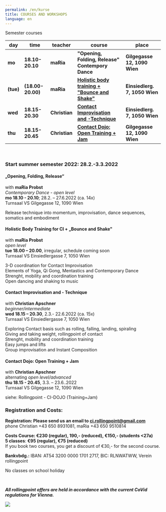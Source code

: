 ```yaml
---
permalink: /en/kurse
title: COURSES AND WORKSHOPS
language: en
---
```

Semester courses

| day       | time              | teacher       | course                                                 | place                         |
| --------- | ----------------- | ------------- | ------------------------------------------------------ | ----------------------------- |
| **mo**    | **18.10-20.10**   | **maRia**     | **"Opening, Folding, Release" Contempory Dance**       | **Gilgegasse 12, 1090 Wien**  |
| **(tue)** | **(18.00-20.00)** | **maRia**     | **[Holistic body training + "Bounce and Shake"](#di)** | **Einsiedlerg. 7, 1050 Wien** |
| **wed**   | **18.15-20.30**   | **Christian** | **[Contact Improvisation and -Technique](#mi)**        | **Einsiedlerg. 7, 1050 Wien** |
| **thu**   | **18.15-20.45**   | **Christian** | **[Contact Dojo: Open Training + Jam](#do)**           | **Gilgegasse 12, 1090 Wien**  |

&nbsp;

### Start summer semester 2022: 28.2.-3.3.2022

<div class="named-anchor" id="mo"></div>

#### „Opening, Folding, Release“

with **maRia Probst**\
*Contemporary Dance* - *open level*\
**mo 18.10 - 20.10**; 28.2. – 27.6.2022 (ca. 14x)\
Turnsaal VS Gilgegasse 12, 1090 Wien

Release technique into momentum, improvisation, dance sequences, somatics and embodiment

<div class="named-anchor" id="di"></div>

#### Holistic Body Training for CI + „Bounce and Shake"

with **maRia Probst**\
*open level*\
**tue 18.00 – 20.00**, irregular, schedule coming soon\
Turnsaal VS Einsiedlergasse 7, 1050 Wien

3-D coordination for Contact Improvisation\
Elements of Yoga, Qi Gong, Mentastics and Contemporary Dance\
Strenght, mobility and coordination training\
Open dancing and shaking to music

<div class="named-anchor" id="mi"></div>

#### Contact Improvisation and - Technique

with **Christian Apschner**\
*beginner/intermediate*\
**wed 18.15 – 20.30**, 2.3.- 22.6.2022 (ca. 15x)\
Turnsaal VS Einsiedlergasse 7, 1050 Wien

Exploring Contact basis such as rolling, falling, landing, spiraling\
Giving and taking weight, rollingpoint of contact\
Strenght, mobility and coordination training\
Easy jumps and lifts\
Group improvisation and Instant Composition

<div class="named-anchor" id="do"></div>

#### Contact Dojo: Open Training + Jam

with **Christian Apschner**\
alternating *open level/advanced*\
**thu 18.15 - 20.45**, 3.3. – 23.6..2022\
Turnsaal VS Gilgegasse 12, 1090 Wien

siehe: Rollingpoint - CI-DOJO (Training+Jam)

### Registration and Costs:

**Registration: Please send us an email to ci.rollingpoint@gmail.com**\
phone Christian +43 650 8931081, maRia +43 650 9510814

**Costs Course: €230 (regular), 190,- (reduced), €150,- (students <27a)**\
**5 classes**: **€95 (regular), €75 (reduced)**\
If you book two courses, you get a discount of €30,- for the second course.

**Bankvbdg.:** IBAN: AT54 3200 0000 1701 2717, BIC: RLNWATWW, Verein rollingpoint

No classes on school holiday

&nbsp;

***All rollingpoint offers are held in accordance with the current CoVid regulations for Vienna.***

![](/assets/uploads/img_0197.jpg)